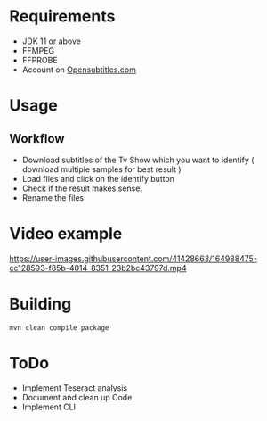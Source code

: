 # Requirements

- JDK 11 or above
- FFMPEG
- FFPROBE
- Account on [Opensubtitles.com](https://www.opensubtitles.com/)

# Usage

## Workflow

- Download subtitles of the Tv Show which you want to identify ( download multiple samples for best result )
- Load files and click on the identify button
- Check if the result makes sense.
- Rename the files

# Video example

https://user-images.githubusercontent.com/41428663/164988475-cc128593-f85b-4014-8351-23b2bc43797d.mp4

# Building
```
mvn clean compile package
```

# ToDo

- Implement Teseract analysis
- Document and clean up Code
- Implement CLI